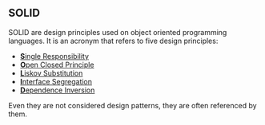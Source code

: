 ## SOLID

SOLID are design principles used on object oriented programming languages.  It is an acronym that refers to five design principles:

- [**S**ingle Responsibility](/solid/single-responsibility/README.md)
- [**O**pen Closed Principle]()
- [**L**iskov Substitution]()
- [**I**nterface Segregation]()
- [**D**ependence Inversion]()

Even they are not considered design patterns, they are often referenced by them. 